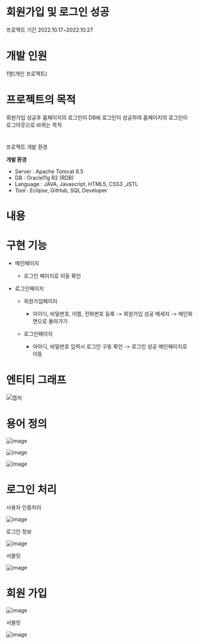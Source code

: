 # 회원가입 및 로그인 성공
프로젝트 기간 2022.10.17~2022.10.27

# 개발 인원
1명(개인 프로젝트)

# 프로젝트의 목적
회원가입 성공후 홈페이지의 로그인이 DB에 로그인이 성공하여 홈페이지의 로그인이 로그아웃으로 바뀌는 목적

#
프로젝트 개발 환경

**개발 환경**

+ Server : Apache Tomcat 8.5
+ DB : Oracle11g R2 (RDB)
+ Language : JAVA, Javascript, HTML5, CSS3 ,JSTL
+ Tool : Eclipse, GitHub, SQL Developer

# 내용

# 구현 기능

* 메인페이지
    - 로그인 페이지로 이동 확인
    
* 로그인페이지
    - 회원가입페이지   
        + 아이디, 비밀번호, 이름, 전화번호 등록 -> 회원가입 성공 메세지 -> 메인화면으로 돌아가기
        
    - 로그인페이지
        + 아아디, 비밀번호 입력시 로그인 구동 확인 -> 로그인 성공 메인페이지로 이동
        
        
# 엔티티 그래프


![캡처](https://user-images.githubusercontent.com/117800561/201298587-d2d369d1-2dae-41d5-90f9-19e8d81d4d1b.PNG)

# 용어 정의

![image](https://user-images.githubusercontent.com/117800561/201299399-300b59c2-24fe-4a00-99fb-24acad1cfc00.png)

![image](https://user-images.githubusercontent.com/117800561/201299456-3a548164-ad4a-42ab-9537-9df55e63face.png)

![image](https://user-images.githubusercontent.com/117800561/201299276-5b09bfe3-a2c7-44f6-8c42-c4c293cb301b.png)

# 로그인 처리

사용자 인증처리

![image](https://user-images.githubusercontent.com/117800561/202647423-7c8e1130-d56e-4170-bf4a-4e14a4b33d6e.png)

로그인 정보 

![image](https://user-images.githubusercontent.com/117800561/202640543-d78f92ef-bf4d-43c0-8d20-5be629544928.png)

서블릿

![image](https://user-images.githubusercontent.com/117800561/202640704-e7109137-254f-4d1a-a506-c7803307d0e7.png)

# 회원 가입

![image](https://user-images.githubusercontent.com/117800561/202640763-1220e8c5-96bd-4663-b95d-e2952bc44384.png)

서블릿

![image](https://user-images.githubusercontent.com/117800561/202640831-520809c9-d7cf-4d99-86ae-e69c0e9f2a10.png)


